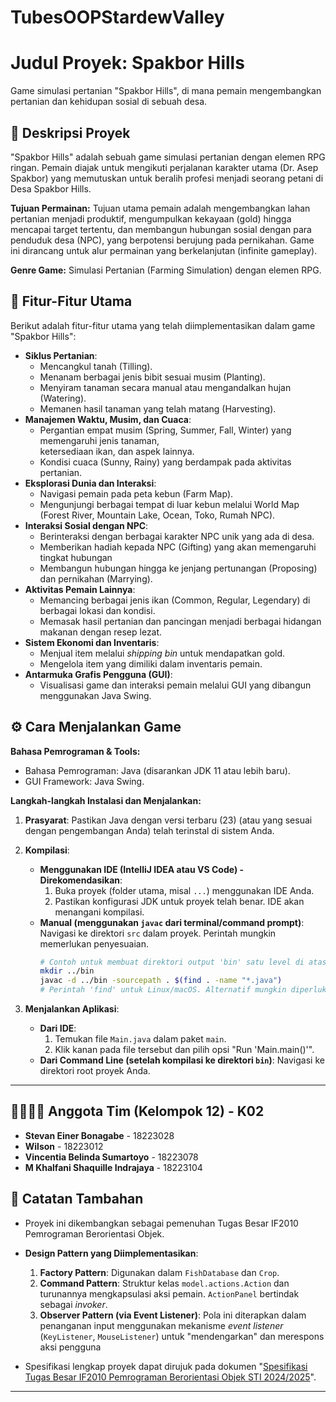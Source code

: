 # TubesOOPStardewValley

# Judul Proyek: Spakbor Hills

Game simulasi pertanian "Spakbor Hills", di mana pemain mengembangkan pertanian dan kehidupan sosial di sebuah desa.

## 🎯 Deskripsi Proyek

"Spakbor Hills" adalah sebuah game simulasi pertanian dengan elemen RPG ringan. Pemain diajak untuk mengikuti perjalanan 
karakter utama (Dr. Asep Spakbor) yang memutuskan untuk beralih profesi menjadi seorang petani di Desa Spakbor Hills.

**Tujuan Permainan:**
Tujuan utama pemain adalah mengembangkan lahan pertanian menjadi produktif, mengumpulkan kekayaan (gold) hingga mencapai 
target tertentu, dan membangun hubungan sosial dengan para penduduk desa (NPC), yang berpotensi berujung pada pernikahan. 
Game ini dirancang untuk alur permainan yang berkelanjutan (infinite gameplay).

**Genre Game:** Simulasi Pertanian (Farming Simulation) dengan elemen RPG.

## 🧠 Fitur-Fitur Utama

Berikut adalah fitur-fitur utama yang telah diimplementasikan dalam game "Spakbor Hills":

* **Siklus Pertanian**:
    * Mencangkul tanah (Tilling).
    * Menanam berbagai jenis bibit sesuai musim (Planting).
    * Menyiram tanaman secara manual atau mengandalkan hujan (Watering).
    * Memanen hasil tanaman yang telah matang (Harvesting).
* **Manajemen Waktu, Musim, dan Cuaca**:
    * Pergantian empat musim (Spring, Summer, Fall, Winter) yang memengaruhi jenis tanaman,     
      ketersediaan ikan, dan aspek lainnya.
    * Kondisi cuaca (Sunny, Rainy) yang berdampak pada aktivitas pertanian.
* **Eksplorasi Dunia dan Interaksi**:
    * Navigasi pemain pada peta kebun (Farm Map).
    * Mengunjungi berbagai tempat di luar kebun melalui World Map (Forest River, Mountain Lake, 
      Ocean, Toko, Rumah NPC).
* **Interaksi Sosial dengan NPC**:
    * Berinteraksi dengan berbagai karakter NPC unik yang ada di desa.
    * Memberikan hadiah kepada NPC (Gifting) yang akan memengaruhi tingkat hubungan 
    * Membangun hubungan hingga ke jenjang pertunangan (Proposing) dan pernikahan (Marrying).
* **Aktivitas Pemain Lainnya**:
    * Memancing berbagai jenis ikan (Common, Regular, Legendary) di berbagai lokasi dan kondisi.
    *  Memasak hasil pertanian dan pancingan menjadi berbagai hidangan makanan dengan resep 
       lezat.
* **Sistem Ekonomi dan Inventaris**:
    * Menjual item melalui *shipping bin* untuk mendapatkan gold.
    * Mengelola item yang dimiliki dalam inventaris pemain.
* **Antarmuka Grafis Pengguna (GUI)**:
    * Visualisasi game dan interaksi pemain melalui GUI yang dibangun menggunakan Java Swing.

## ⚙️ Cara Menjalankan Game

**Bahasa Pemrograman & Tools:**
* Bahasa Pemrograman: Java (disarankan JDK 11 atau lebih baru).
* GUI Framework: Java Swing.

**Langkah-langkah Instalasi dan Menjalankan:**

1.  **Prasyarat**: Pastikan Java dengan versi terbaru (23) (atau yang sesuai dengan pengembangan Anda) telah terinstal di sistem Anda.

3.  **Kompilasi**:
    * **Menggunakan IDE (IntelliJ IDEA atau VS Code) - Direkomendasikan**:
        1.  Buka proyek (folder utama, misal `...`) menggunakan IDE Anda.
        2.  Pastikan konfigurasi JDK untuk proyek telah benar. IDE akan menangani kompilasi.
    * **Manual (menggunakan `javac` dari terminal/command prompt)**:
        Navigasi ke direktori `src` dalam proyek. Perintah mungkin memerlukan penyesuaian.
        ```bash
        # Contoh untuk membuat direktori output 'bin' satu level di atas 'src'
        mkdir ../bin
        javac -d ../bin -sourcepath . $(find . -name "*.java")
        # Perintah 'find' untuk Linux/macOS. Alternatif mungkin diperlukan untuk Windows.
        ```
4.  **Menjalankan Aplikasi**:
    * **Dari IDE**:
        1.  Temukan file `Main.java` dalam paket `main`.
        2.  Klik kanan pada file tersebut dan pilih opsi "Run 'Main.main()'".
    * **Dari Command Line (setelah kompilasi ke direktori `bin`)**:
        Navigasi ke direktori root proyek Anda.

---

## 👨‍👩‍👧‍👦 Anggota Tim (Kelompok 12) - K02

* **Stevan Einer Bonagabe** - 18223028
* **Wilson** - 18223012
* **Vincentia Belinda Sumartoyo** - 18223078
* **M Khalfani Shaquille Indrajaya** - 18223104


## 📝 Catatan Tambahan

* Proyek ini dikembangkan sebagai pemenuhan Tugas Besar IF2010 Pemrograman Berorientasi Objek.

* **Design Pattern yang Diimplementasikan**:
    1.  **Factory Pattern**: Digunakan dalam `FishDatabase` dan `Crop`.
    2.  **Command Pattern**: Struktur kelas `model.actions.Action` dan turunannya mengkapsulasi aksi pemain. `ActionPanel` bertindak sebagai *invoker*.
    3.  **Observer Pattern (via Event Listener)**: Pola ini diterapkan dalam penanganan input  menggunakan mekanisme *event listener* (`KeyListener`, `MouseListener`) untuk "mendengarkan" dan merespons aksi pengguna 

* Spesifikasi lengkap proyek dapat dirujuk pada dokumen "[Spesifikasi Tugas Besar IF2010 Pemrograman Berorientasi Objek STI 2024/2025](https://docs.google.com/document/d/1ru0DxHUwVJ8Az76CZUL1KACXg6uCMC1B7WnSy6bnlHw/edit?usp=sharing)".

---

